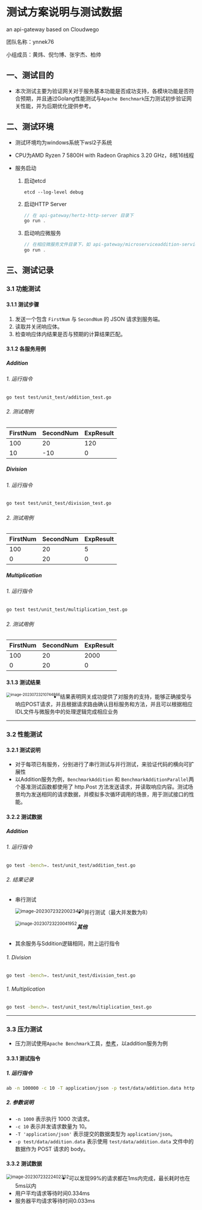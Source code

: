 # 测试方案说明与测试数据

an api-gateway based on Cloudwego

团队名称：ynnek76

小组成员：黄炜、倪匀博、张宇杰、柏帅



## 一、测试目的

- 本次测试主要为验证网关对于服务基本功能是否成功支持，各模块功能是否符合预期，并且通过Golang性能测试与`Apache Benchmark`压力测试初步验证网关性能，并为后期优化提供参考。



## 二、测试环境

- 测试环境均为windows系统下wsl2子系统

- CPU为AMD Ryzen 7 5800H with Radeon Graphics 3.20 GHz，8核16线程

- 服务启动

  1. 启动etcd

     ```
     etcd --log-level debug
     ```

  2. 启动HTTP Server

     ```c
     // 在 api-gateway/hertz-http-server 目录下
     go run .
     ```

  3. 启动响应微服务

     ```c
     // 在相应微服务文件目录下，如 api-gateway/microserviceaddition-service 下
     go run .
     ```

  

## 三、测试记录

### 3.1 功能测试

#### 3.1.1 测试步骤

1. 发送一个包含 `FirstNum` 与 `SecondNum` 的 JSON 请求到服务端。
2. 读取并关闭响应体。
3. 检查响应体内结果是否与预期的计算结果匹配。

#### 3.1.2 各服务用例

##### Addition

###### 1. 运行指令

```bash
go test test/unit_test/addition_test.go
```

###### 2. 测试用例

| FirstNum | SecondNum | ExpResult |
| -------- | --------- | --------- |
| 100      | 20        | 120       |
| 10       | -10       | 0         |

##### Division

###### 1. 运行指令

```bash
go test test/unit_test/division_test.go
```

###### 2. 测试用例

| FirstNum | SecondNum | ExpResult |
| -------- | --------- | --------- |
| 100      | 20        | 5         |
| 0        | 20        | 0         |

##### Multiplication

###### 1. 运行指令

```bash
go test test/unit_test/multiplication_test.go
```

###### 2. 测试用例

| FirstNum | SecondNum | ExpResult |
| -------- | --------- | --------- |
| 100      | 20        | 2000      |
| 0        | 20        | 0         |

#### 3.1.3 测试结果

<img src="https://img1.imgtp.com/2023/07/23/hbc8milU.png" alt="image-20230723210744866" style="zoom: 70%; float: left;" />

- 结果表明网关成功提供了对服务的支持，能够正确接受与响应POST请求，并且根据请求路由确认目标服务和方法，并且可以根据相应IDL文件与微服务中的处理逻辑完成相应业务

---

### 3.2 性能测试

#### 3.2.1 测试说明

- 对于每项已有服务，分别进行了串行测试与并行测试，来验证代码的横向可扩展性
- 以Addition服务为例，`BenchmarkAddition` 和 `BenchmarkAdditionParallel`两个基准测试函数都使用了 http.Post 方法发送请求，并读取响应内容。测试场景均为发送相同的请求数据，并模拟多次循环调用的场景，用于测试接口的性能。

#### 3.2.2 测试数据

##### Addition

###### 1. 运行指令

```bash
go test -bench=. test/unit_test/addition_test.go
```

###### 2. 结果记录

- 串行测试

  <img src="https://img1.imgtp.com/2023/07/23/IAhQ7qUU.png" alt="image-20230723220023490" style="zoom:88%;float:left" />

- 并行测试（最大并发数为8）

  <img src="https://img1.imgtp.com/2023/07/23/DVmbjbls.png" alt="image-20230723220041952" style="zoom:80%;float:left" />

##### 其他

- 其余服务与Sddition逻辑相同，附上运行指令

###### 1. Division

```bash
go test -bench=. test/unit_test/division_test.go
```

###### 1. Multiplication

```bash
go test -bench=. test/unit_test/multiplication_test.go
```

---

### 3.3 压力测试

- 压力测试使用`Apache Benchmark`工具，[参考](https://httpd.apache.org/docs/2.2/programs/ab.html)，以addition服务为例

#### 3.3.1 测试指令

##### 1. 运行指令

```bash
ab -n 100000 -c 10 -T application/json -p test/data/addition.data http://127.0.0.1:8888/add
```

##### 2. 参数说明

- `-n 1000` 表示执行 1000 次请求。
- `-c 10` 表示并发请求数量为 10。
- `-T 'application/json'` 表示提交的数据类型为 `application/json`。
- `-p test/data/addition.data` 表示使用 `test/data/addition.data` 文件中的数据作为 POST 请求的 body。

#### 3.3.2 测试数据

<img src="https://img1.imgtp.com/2023/07/23/AEoPGQkh.png" alt="image-20230723222402302" style="zoom:80%;float:left" />

- 可以发现99%的请求都在1ms内完成，最长耗时也在5ms以内
- 用户平均请求等待时间0.334ms
- 服务器平均请求等待时间0.033ms

